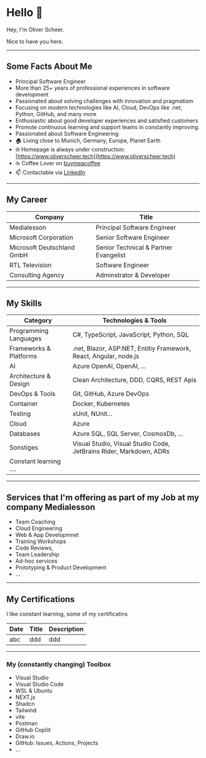 # Hello 👋

Hey, I'm Oliver Scheer.

Nice to have you here.

---

## Some Facts About Me

- Principal Software Engineer
- More than 25+ years of professional experiences in software development
- Passionated about solving challenges with innovation and pragmatism
- Focusing on modern technologies like AI, Cloud, DevOps like .net, Python, GitHub, and many more
- Enthusiastic about good developer experiences and satisfied customers
- Promote continuous learning and support teams in constantly improving.
- Passionated about Software Engineering
- 🏠 Living close to Munich, Germany, Europe, Planet Earth
- 🌐 Homepage is always under construction: [https://www.oliverscheer.tech](https://www.oliverscheer.tech)
- ☕ Coffee Lover on [buymeacoffee](https://www.buymeacoffee.com/oliverscheer)
- 📫 Contactable via [LinkedIn](https://www.linkedin.com/in/scheeroliver/)

---

## My Career

| Company                    | Title                                 |
| -------------------------- | ------------------------------------- |
| Medialesson                | Principal Software Engineer           |
| Microsoft Corporation      | Senior Software Engineer              |
| Microsoft Deutschland GmbH | Senior Technical & Partner Evangelist |
| RTL Television             | Software Engineer                     |
| Consulting Agency          | Adminstrator & Developer              |

---

## My Skills

| **Category**           | **Technologies & Tools**                                           |
| ---------------------- | ------------------------------------------------------------------ |
| Programming Languages  | C#, TypeScript, JavaScript, Python, SQL                                        |
| Frameworks & Platforms | .net, Blazor, ASP:NET, Entitiy Framework, React, Angular, node.js           |
| AI                     | Azure OpenAI, OpenAI, ...                                          |
| Architecture & Design  | Clean Architecture, DDD, CQRS, REST Apis                           |
| DevOps & Tools         | Git, GitHub, Azure DevOps                                          |
| Container              | Docker, Kubernetes                                                 |
| Testing                | xUnit, NUnit...                                                    |
| Cloud                  | Azure                                                              |
| Databases              | Azure SQL, SQL Server, CosmosDb, ...                               |
| Sonstiges              | Visual Studio, Visual Studio Code, JetBrains Rider, Markdown, ADRs |
| Constant learning .... |                                                                    |

---

## Services that I'm offering as part of my Job at my company Medialesson

- Team Coaching
- Cloud Engineering
- Web & App Developmnet
- Training Workshops
- Code Reviews,
- Team Leadership
- Ad-hoc services
- Prototyping & Product Development
- ...

---

## My Certifications

I like constant learning, some of my certificatins

| Date | Title | Description |
| ---- | ----- | ----------- |
| abc  | ddd   | ddd         |

---

### My (constantly changing) Toolbox

- Visual Studio
- Visual Studio Code
- WSL & Ubuntu
- NEXT.js
- Shadcn
- Tailwind
- vite
- Postman
- GitHub Copilit
- Draw.io
- GitHub: Issues, Actions, Projects
- ...
